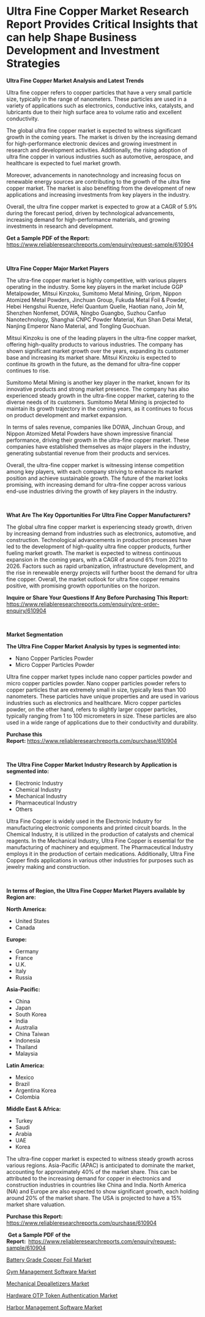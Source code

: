 <p><h1>Ultra Fine Copper Market Research Report Provides Critical Insights that can help Shape Business Development and Investment Strategies</h1></p><p><strong>Ultra Fine Copper Market Analysis and Latest Trends</strong></p>
<p><p>Ultra fine copper refers to copper particles that have a very small particle size, typically in the range of nanometers. These particles are used in a variety of applications such as electronics, conductive inks, catalysts, and lubricants due to their high surface area to volume ratio and excellent conductivity.</p><p>The global ultra fine copper market is expected to witness significant growth in the coming years. The market is driven by the increasing demand for high-performance electronic devices and growing investment in research and development activities. Additionally, the rising adoption of ultra fine copper in various industries such as automotive, aerospace, and healthcare is expected to fuel market growth.</p><p>Moreover, advancements in nanotechnology and increasing focus on renewable energy sources are contributing to the growth of the ultra fine copper market. The market is also benefiting from the development of new applications and increasing investments from key players in the industry.</p><p>Overall, the ultra fine copper market is expected to grow at a CAGR of 5.9% during the forecast period, driven by technological advancements, increasing demand for high-performance materials, and growing investments in research and development.</p></p>
<p><strong>Get a Sample PDF of the Report:&nbsp;</strong> <a href="https://www.reliableresearchreports.com/enquiry/request-sample/610904">https://www.reliableresearchreports.com/enquiry/request-sample/610904</a></p>
<p>&nbsp;</p>
<p><strong>Ultra Fine Copper Major Market Players</strong></p>
<p><p>The ultra-fine copper market is highly competitive, with various players operating in the industry. Some key players in the market include GGP Metalpowder, Mitsui Kinzoku, Sumitomo Metal Mining, Gripm, Nippon Atomized Metal Powders, Jinchuan Group, Fukuda Metal Foil & Powder, Hebei Hengshui Ruenze, Hefei Quantum Quelle, Haotian nano, Join M, Shenzhen Nonfemet, DOWA, Ningbo Guangbo, Suzhou Canfuo Nanotechnology, Shanghai CNPC Powder Material, Kun Shan Detai Metal, Nanjing Emperor Nano Material, and Tongling Guochuan.</p><p>Mitsui Kinzoku is one of the leading players in the ultra-fine copper market, offering high-quality products to various industries. The company has shown significant market growth over the years, expanding its customer base and increasing its market share. Mitsui Kinzoku is expected to continue its growth in the future, as the demand for ultra-fine copper continues to rise.</p><p>Sumitomo Metal Mining is another key player in the market, known for its innovative products and strong market presence. The company has also experienced steady growth in the ultra-fine copper market, catering to the diverse needs of its customers. Sumitomo Metal Mining is projected to maintain its growth trajectory in the coming years, as it continues to focus on product development and market expansion.</p><p>In terms of sales revenue, companies like DOWA, Jinchuan Group, and Nippon Atomized Metal Powders have shown impressive financial performance, driving their growth in the ultra-fine copper market. These companies have established themselves as major players in the industry, generating substantial revenue from their products and services.</p><p>Overall, the ultra-fine copper market is witnessing intense competition among key players, with each company striving to enhance its market position and achieve sustainable growth. The future of the market looks promising, with increasing demand for ultra-fine copper across various end-use industries driving the growth of key players in the industry.</p></p>
<p>&nbsp;</p>
<p><strong>What Are The Key Opportunities For Ultra Fine Copper Manufacturers?</strong></p>
<p><p>The global ultra fine copper market is experiencing steady growth, driven by increasing demand from industries such as electronics, automotive, and construction. Technological advancements in production processes have led to the development of high-quality ultra fine copper products, further fueling market growth. The market is expected to witness continuous expansion in the coming years, with a CAGR of around 6% from 2021 to 2026. Factors such as rapid urbanization, infrastructure development, and the rise in renewable energy projects will further boost the demand for ultra fine copper. Overall, the market outlook for ultra fine copper remains positive, with promising growth opportunities on the horizon.</p></p>
<p><strong>Inquire or Share Your Questions If Any Before Purchasing This Report:</strong> <a href="https://www.reliableresearchreports.com/enquiry/pre-order-enquiry/610904">https://www.reliableresearchreports.com/enquiry/pre-order-enquiry/610904</a></p>
<p>&nbsp;</p>
<p><strong>Market Segmentation</strong></p>
<p><strong>The Ultra Fine Copper Market Analysis by types is segmented into:</strong></p>
<p><ul><li>Nano Copper Particles Powder</li><li>Micro Copper Particles Powder</li></ul></p>
<p><p>Ultra fine copper market types include nano copper particles powder and micro copper particles powder. Nano copper particles powder refers to copper particles that are extremely small in size, typically less than 100 nanometers. These particles have unique properties and are used in various industries such as electronics and healthcare. Micro copper particles powder, on the other hand, refers to slightly larger copper particles, typically ranging from 1 to 100 micrometers in size. These particles are also used in a wide range of applications due to their conductivity and durability.</p></p>
<p><strong>Purchase this Report:&nbsp;</strong><a href="https://www.reliableresearchreports.com/purchase/610904">https://www.reliableresearchreports.com/purchase/610904</a></p>
<p>&nbsp;</p>
<p><strong>The Ultra Fine Copper Market Industry Research by Application is segmented into:</strong></p>
<p><ul><li>Electronic Industry</li><li>Chemical Industry</li><li>Mechanical Industry</li><li>Pharmaceutical Industry</li><li>Others</li></ul></p>
<p><p>Ultra Fine Copper is widely used in the Electronic Industry for manufacturing electronic components and printed circuit boards. In the Chemical Industry, it is utilized in the production of catalysts and chemical reagents. In the Mechanical Industry, Ultra Fine Copper is essential for the manufacturing of machinery and equipment. The Pharmaceutical Industry employs it in the production of certain medications. Additionally, Ultra Fine Copper finds applications in various other industries for purposes such as jewelry making and construction.</p></p>
<p>&nbsp;</p>
<p><strong>In terms of Region, the Ultra Fine Copper Market Players available by Region are:</strong></p>
<p>
    <p> <strong> North America: </strong>
        <ul>
            <li>United States</li>
            <li>Canada</li>
        </ul>
        </p> 
    <p> <strong> Europe: </strong>
        <ul>
            <li>Germany</li>
            <li>France</li>
            <li>U.K.</li>
            <li>Italy</li>
            <li>Russia</li>
        </ul>
        </p> 
    <p> <strong> Asia-Pacific: </strong>
        <ul>
            <li>China</li>
            <li>Japan</li>
            <li>South Korea</li>
            <li>India</li>
            <li>Australia</li>
            <li>China Taiwan</li>
            <li>Indonesia</li>
            <li>Thailand</li>
            <li>Malaysia</li>
        </ul>
        </p> 
    <p> <strong> Latin America: </strong>
        <ul>
            <li>Mexico</li>
            <li>Brazil</li>
            <li>Argentina Korea</li>
            <li>Colombia</li>
        </ul>
        </p> 
    <p> <strong> Middle East & Africa: </strong>
        <ul>
            <li>Turkey</li>
            <li>Saudi</li>
            <li>Arabia</li>
            <li>UAE</li>
            <li>Korea</li>
        </ul>
    </p>
    </p>
<p><p>The ultra-fine copper market is expected to witness steady growth across various regions. Asia-Pacific (APAC) is anticipated to dominate the market, accounting for approximately 40% of the market share. This can be attributed to the increasing demand for copper in electronics and construction industries in countries like China and India. North America (NA) and Europe are also expected to show significant growth, each holding around 20% of the market share. The USA is projected to have a 15% market share valuation.</p></p>
<p><strong>Purchase this Report: </strong><a href="https://www.reliableresearchreports.com/purchase/610904">https://www.reliableresearchreports.com/purchase/610904</a></p>
<p>&nbsp;<strong>Get a Sample PDF of the Report:&nbsp;&nbsp;</strong><a href="https://www.reliableresearchreports.com/enquiry/request-sample/610904">https://www.reliableresearchreports.com/enquiry/request-sample/610904</a></p>
<p><strong></strong></p>
<p><p><a href="https://github.com/eeaveuhhh/Market-Research-Report-List-1/blob/main/battery-grade-copper-foil-market.md">Battery Grade Copper Foil Market</a></p><p><a href="https://medium.com/@brandonramos59/gym-management-software-market-size-market-outlook-and-market-forecast-2024-to-2031-864e49c34a54">Gym Management Software Market</a></p><p><a href="https://github.com/khayangel/Market-Research-Report-List-2/blob/main/mechanical-depalletizers-market.md">Mechanical Depalletizers Market</a></p><p><a href="https://medium.com/@brandonramos59/hardware-otp-token-authentication-market-the-key-to-successful-business-strategy-forecast-till-8be92f969455">Hardware OTP Token Authentication Market</a></p><p><a href="https://medium.com/@brandonramos59/harbor-management-software-market-insight-market-trends-growth-forecasted-from-2024-to-2031-ec199de2dc69">Harbor Management Software Market</a></p></p>